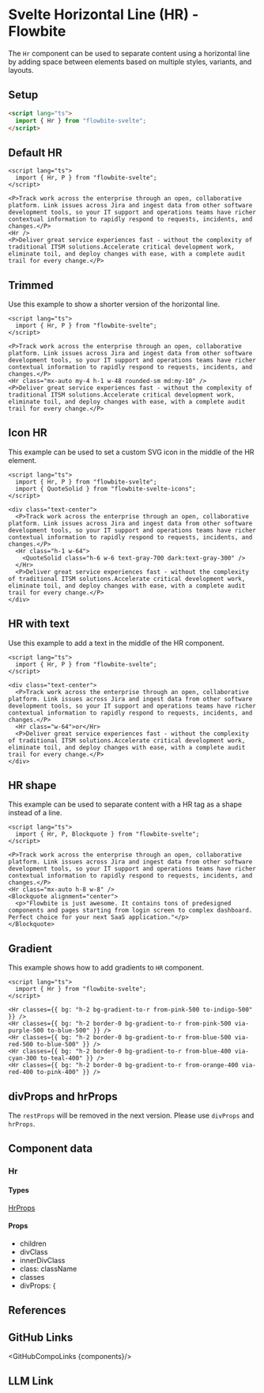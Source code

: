 # Svelte Horizontal Line (HR) - Flowbite


The `Hr` component can be used to separate content using a horizontal line by adding space between elements based on multiple styles, variants, and layouts.

## Setup

```html
<script lang="ts">
  import { Hr } from "flowbite-svelte";
</script>
```

## Default HR

```svelte
<script lang="ts">
  import { Hr, P } from "flowbite-svelte";
</script>

<P>Track work across the enterprise through an open, collaborative platform. Link issues across Jira and ingest data from other software development tools, so your IT support and operations teams have richer contextual information to rapidly respond to requests, incidents, and changes.</P>
<Hr />
<P>Deliver great service experiences fast - without the complexity of traditional ITSM solutions.Accelerate critical development work, eliminate toil, and deploy changes with ease, with a complete audit trail for every change.</P>
```

## Trimmed

Use this example to show a shorter version of the horizontal line.

```svelte
<script lang="ts">
  import { Hr, P } from "flowbite-svelte";
</script>

<P>Track work across the enterprise through an open, collaborative platform. Link issues across Jira and ingest data from other software development tools, so your IT support and operations teams have richer contextual information to rapidly respond to requests, incidents, and changes.</P>
<Hr class="mx-auto my-4 h-1 w-48 rounded-sm md:my-10" />
<P>Deliver great service experiences fast - without the complexity of traditional ITSM solutions.Accelerate critical development work, eliminate toil, and deploy changes with ease, with a complete audit trail for every change.</P>
```

## Icon HR

This example can be used to set a custom SVG icon in the middle of the HR element.

```svelte
<script lang="ts">
  import { Hr, P } from "flowbite-svelte";
  import { QuoteSolid } from "flowbite-svelte-icons";
</script>

<div class="text-center">
  <P>Track work across the enterprise through an open, collaborative platform. Link issues across Jira and ingest data from other software development tools, so your IT support and operations teams have richer contextual information to rapidly respond to requests, incidents, and changes.</P>
  <Hr class="h-1 w-64">
    <QuoteSolid class="h-6 w-6 text-gray-700 dark:text-gray-300" />
  </Hr>
  <P>Deliver great service experiences fast - without the complexity of traditional ITSM solutions.Accelerate critical development work, eliminate toil, and deploy changes with ease, with a complete audit trail for every change.</P>
</div>
```

## HR with text

Use this example to add a text in the middle of the HR component.

```svelte
<script lang="ts">
  import { Hr, P } from "flowbite-svelte";
</script>

<div class="text-center">
  <P>Track work across the enterprise through an open, collaborative platform. Link issues across Jira and ingest data from other software development tools, so your IT support and operations teams have richer contextual information to rapidly respond to requests, incidents, and changes.</P>
  <Hr class="w-64">or</Hr>
  <P>Deliver great service experiences fast - without the complexity of traditional ITSM solutions.Accelerate critical development work, eliminate toil, and deploy changes with ease, with a complete audit trail for every change.</P>
</div>
```

## HR shape

This example can be used to separate content with a HR tag as a shape instead of a line.

```svelte
<script lang="ts">
  import { Hr, P, Blockquote } from "flowbite-svelte";
</script>

<P>Track work across the enterprise through an open, collaborative platform. Link issues across Jira and ingest data from other software development tools, so your IT support and operations teams have richer contextual information to rapidly respond to requests, incidents, and changes.</P>
<Hr class="mx-auto h-8 w-8" />
<Blockquote alignment="center">
  <p>"Flowbite is just awesome. It contains tons of predesigned components and pages starting from login screen to complex dashboard. Perfect choice for your next SaaS application."</p>
</Blockquote>
```

## Gradient

This example shows how to add gradients to `HR` component.

```svelte
<script lang="ts">
  import { Hr } from "flowbite-svelte";
</script>

<Hr classes={{ bg: "h-2 bg-gradient-to-r from-pink-500 to-indigo-500" }} />
<Hr classes={{ bg: "h-2 border-0 bg-gradient-to-r from-pink-500 via-purple-500 to-blue-500" }} />
<Hr classes={{ bg: "h-2 border-0 bg-gradient-to-r from-blue-500 via-red-500 to-blue-500" }} />
<Hr classes={{ bg: "h-2 border-0 bg-gradient-to-r from-blue-400 via-cyan-300 to-teal-400" }} />
<Hr classes={{ bg: "h-2 border-0 bg-gradient-to-r from-orange-400 via-red-400 to-pink-400" }} />
```

## divProps and hrProps

The `restProps` will be removed in the next version. Please use `divProps` and `hrProps`.

## Component data

### Hr

#### Types

[HrProps](https://github.com/themesberg/flowbite-svelte/blob/main/src/lib/types.ts#L1895)

#### Props

- children
- divClass
- innerDivClass
- class: className
- classes
- divProps: {


## References

## GitHub Links

<GitHubCompoLinks {components}/>

## LLM Link

<LlmLink />
